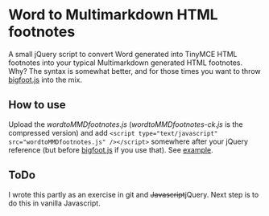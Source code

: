 # Word to Multimarkdown HTML footnotes

A small jQuery script to convert Word generated into TinyMCE HTML footnotes into your typical Multimarkdown generated HTML footnotes. Why? The syntax is somewhat better, and for those times you want to throw [bigfoot.js][bigfoot] into the mix. 

## How to use
Upload the *wordtoMMDfootnotes.js* (*wordtoMMDfootnotes-ck.js* is the compressed version) and add `<script type="text/javascript" src="wordtoMMDfootnotes.js" /></script>` somewhere after your jQuery reference (but before [bigfoot.js][bigfoot] if you use that). See [example][example].

## ToDo
I wrote this partly as an exercise in git and <s>Javascript</s>jQuery. Next step is to do this in vanilla Javascript.

[bigfoot]: http://www.bigfootjs.com
[example]: https://github.com/kmelve/WordtoMMDfootnotes/blob/master/example.html